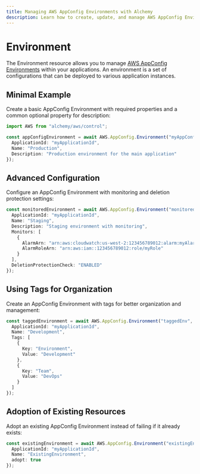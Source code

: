 ```yaml
---
title: Managing AWS AppConfig Environments with Alchemy
description: Learn how to create, update, and manage AWS AppConfig Environments using Alchemy Cloud Control.
---
```


# Environment

The Environment resource allows you to manage [AWS AppConfig Environments](https://docs.aws.amazon.com/appconfig/latest/userguide/) within your applications. An environment is a set of configurations that can be deployed to various application instances.

## Minimal Example

Create a basic AppConfig Environment with required properties and a common optional property for description:

```ts
import AWS from "alchemy/aws/control";

const appConfigEnvironment = await AWS.AppConfig.Environment("myAppConfigEnv", {
  ApplicationId: "myApplicationId",
  Name: "Production",
  Description: "Production environment for the main application"
});
```

## Advanced Configuration

Configure an AppConfig Environment with monitoring and deletion protection settings:

```ts
const monitoredEnvironment = await AWS.AppConfig.Environment("monitoredEnv", {
  ApplicationId: "myApplicationId",
  Name: "Staging",
  Description: "Staging environment with monitoring",
  Monitors: [
    {
      AlarmArn: "arn:aws:cloudwatch:us-west-2:123456789012:alarm:myAlarm",
      AlarmRoleArn: "arn:aws:iam::123456789012:role/myRole"
    }
  ],
  DeletionProtectionCheck: "ENABLED"
});
```

## Using Tags for Organization

Create an AppConfig Environment with tags for better organization and management:

```ts
const taggedEnvironment = await AWS.AppConfig.Environment("taggedEnv", {
  ApplicationId: "myApplicationId",
  Name: "Development",
  Tags: [
    {
      Key: "Environment",
      Value: "Development"
    },
    {
      Key: "Team",
      Value: "DevOps"
    }
  ]
});
```

## Adoption of Existing Resources

Adopt an existing AppConfig Environment instead of failing if it already exists:

```ts
const existingEnvironment = await AWS.AppConfig.Environment("existingEnv", {
  ApplicationId: "myApplicationId",
  Name: "ExistingEnvironment",
  adopt: true
});
```